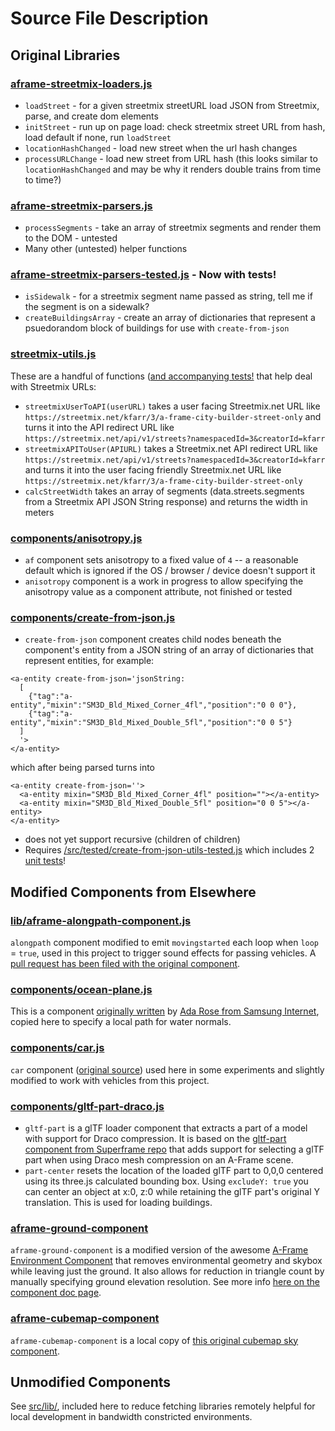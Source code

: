 # Source File Description

## Original Libraries

### [aframe-streetmix-loaders.js](aframe-streetmix-loaders.js)
* `loadStreet` - for a given streetmix streetURL load JSON from Streetmix, parse, and create dom elements
* `initStreet` - run up on page load: check streetmix street URL from hash, load default if none, run `loadStreet` 
* `locationHashChanged` - load new street when the url hash changes
* `processURLChange` - load new street from URL hash (this looks similar to `locationHashChanged` and may be why it renders double trains from time to time?)

### [aframe-streetmix-parsers.js](aframe-streetmix-parsers.js)
* `processSegments` - take an array of streetmix segments and render them to the DOM - untested
* Many other (untested) helper functions

### [aframe-streetmix-parsers-tested.js](tested/aframe-streetmix-parsers-tested.js) - Now with tests!
* `isSidewalk` - for a streetmix segment name passed as string, tell me if the segment is on a sidewalk?
* `createBuildingsArray` - create an array of dictionaries that represent a psuedorandom block of buildings for use with `create-from-json`

### [streetmix-utils.js](tested/streetmix-utils.js)
These are a handful of functions ([and accompanying tests!](/test/streetmix-utils-test.js) that help deal with Streetmix URLs:
* `streetmixUserToAPI(userURL)` takes a user facing Streetmix.net URL like `https://streetmix.net/kfarr/3/a-frame-city-builder-street-only` and turns it into the API redirect URL like `https://streetmix.net/api/v1/streets?namespacedId=3&creatorId=kfarr`
* `streetmixAPIToUser(APIURL)` takes a Streetmix.net API redirect URL like `https://streetmix.net/api/v1/streets?namespacedId=3&creatorId=kfarr` and turns it into the user facing friendly Streetmix.net URL like `https://streetmix.net/kfarr/3/a-frame-city-builder-street-only`
* `calcStreetWidth` takes an array of segments (data.streets.segments from a Streetmix API JSON String response) and returns the width in meters

### [components/anisotropy.js](components/anisotropy.js)
* `af` component sets anisotropy to a fixed value of `4` -- a reasonable default which is ignored if the OS / browser / device doesn't support it
* `anisotropy` component is a work in progress to allow specifying the anisotropy value as a component attribute, not finished or tested

### [components/create-from-json.js](components/create-from-json.js)
* `create-from-json` component creates child nodes beneath the component's entity from a JSON string of an array of dictionaries that represent entities, for example:
```
<a-entity create-from-json='jsonString:
  [
    {"tag":"a-entity","mixin":"SM3D_Bld_Mixed_Corner_4fl","position":"0 0 0"},
    {"tag":"a-entity","mixin":"SM3D_Bld_Mixed_Double_5fl","position":"0 0 5"}
  ]
  '>
</a-entity>
```
which after being parsed turns into
```
<a-entity create-from-json=''>
  <a-entity mixin="SM3D_Bld_Mixed_Corner_4fl" position=""></a-entity>
  <a-entity mixin="SM3D_Bld_Mixed_Double_5fl" position="0 0 5"></a-entity>
</a-entity>
```
* does not yet support recursive (children of children)
* Requires [/src/tested/create-from-json-utils-tested.js](/src/tested/create-from-json-utils-tested.js) which includes 2 [unit tests](/test/create-from-json-utils-test.js)!

## Modified Components from Elsewhere

### [lib/aframe-alongpath-component.js](lib/aframe-alongpath-component.js)
`alongpath` component modified to emit `movingstarted` each loop when `loop` = `true`, used in this project to trigger sound effects for passing vehicles. A [pull request has been filed with the original component](https://github.com/protyze/aframe-alongpath-component/pull/19).

### [components/ocean-plane.js](components/ocean-plane.js)
This is a component [originally written](https://samsunginter.net/a-frame-components/dist/ocean-plane.js) by [Ada Rose from Samsung Internet](https://samsunginter.net/a-frame-components/), copied here to specify a local path for water normals.

### [components/car.js](components/car.js)
`car` component ([original source](https://github.com/dala00/a-frame-car-sample/blob/master/index.html)) used here in some experiments and slightly modified to work with vehicles from this project.

### [components/gltf-part-draco.js](components/gltf-part-draco.js)
* `gltf-part` is a glTF loader component that extracts a part of a model with support for Draco compression. It is based on the [gltf-part component from Superframe repo](https://github.com/supermedium/superframe/tree/master/components/gltf-part) that adds support for selecting a glTF part when using Draco mesh compression on an A-Frame scene.
* `part-center` resets the location of the loaded glTF part to 0,0,0 centered using its three.js calculated bounding box. Using `excludeY: true` you can center an object at x:0, z:0 while retaining the glTF part's original Y translation. This is used for loading buildings.

### [aframe-ground-component](https://github.com/kfarr/aframe-ground-component)
`aframe-ground-component` is a modified version of the awesome [A-Frame Environment Component](https://github.com/supermedium/aframe-environment-component/) that removes environmental geometry and skybox while leaving just the ground. It also allows for reduction in triangle count by manually specifying ground elevation resolution. See more info [here on the component doc page](https://github.com/kfarr/aframe-ground-component#parameters).

### [aframe-cubemap-component](lib/aframe-cubemap-component.js)
`aframe-cubemap-component` is a local copy of [this original cubemap sky component](https://github.com/bryik/aframe-cubemap-component/).

## Unmodified Components
See [src/lib/](lib), included here to reduce fetching libraries remotely helpful for local development in bandwidth constricted environments.
